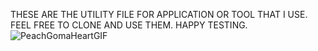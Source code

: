 THESE ARE THE UTILITY FILE FOR APPLICATION OR TOOL THAT I USE. FEEL FREE TO CLONE AND USE THEM. HAPPY TESTING.![PeachGomaHeartGIF](https://github.com/user-attachments/assets/62350451-6a2d-426e-b7e3-641775a94561)
